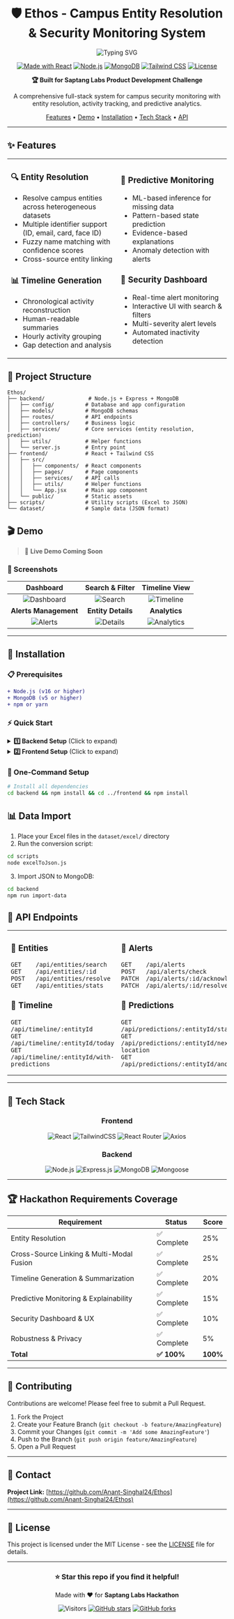 <div align="center">

# 🛡️ Ethos - Campus Entity Resolution & Security Monitoring System

<img src="https://readme-typing-svg.herokuapp.com?font=Fira+Code&weight=600&size=28&duration=3000&pause=1000&color=0EA5E9&center=true&vCenter=true&width=600&lines=Campus+Security+Monitor;Entity+Resolution+System;Real-time+Tracking;Predictive+Analytics" alt="Typing SVG" />

[![Made with React](https://img.shields.io/badge/React-18.2.0-61DAFB?style=for-the-badge&logo=react&logoColor=white)](https://reactjs.org/)
[![Node.js](https://img.shields.io/badge/Node.js-16+-339933?style=for-the-badge&logo=node.js&logoColor=white)](https://nodejs.org/)
[![MongoDB](https://img.shields.io/badge/MongoDB-5.0+-47A248?style=for-the-badge&logo=mongodb&logoColor=white)](https://www.mongodb.com/)
[![Tailwind CSS](https://img.shields.io/badge/Tailwind-3.3+-06B6D4?style=for-the-badge&logo=tailwind-css&logoColor=white)](https://tailwindcss.com/)
[![License](https://img.shields.io/badge/License-MIT-yellow?style=for-the-badge)](LICENSE)

<p align="center">
  <strong>🏆 Built for Saptang Labs Product Development Challenge</strong>
</p>

<p align="center">
  A comprehensive full-stack system for campus security monitoring with<br/>
  entity resolution, activity tracking, and predictive analytics.
</p>

<p align="center">
  <a href="#-features">Features</a> •
  <a href="#-demo">Demo</a> •
  <a href="#-installation">Installation</a> •
  <a href="#-tech-stack">Tech Stack</a> •
  <a href="#-api">API</a>
</p>

</div>

---

## ✨ Features

<table>
<tr>
<td width="50%">

### 🔍 **Entity Resolution**
- Resolve campus entities across heterogeneous datasets
- Multiple identifier support (ID, email, card, face ID)
- Fuzzy name matching with confidence scores
- Cross-source entity linking

### 📊 **Timeline Generation**
- Chronological activity reconstruction
- Human-readable summaries
- Hourly activity grouping
- Gap detection and analysis

</td>
<td width="50%">

### 🔮 **Predictive Monitoring**
- ML-based inference for missing data
- Pattern-based state prediction
- Evidence-based explanations
- Anomaly detection with alerts

### 🚨 **Security Dashboard**
- Real-time alert monitoring
- Interactive UI with search & filters
- Multi-severity alert levels
- Automated inactivity detection

</td>
</tr>
</table>

## 📁 Project Structure

```
Ethos/
├── backend/              # Node.js + Express + MongoDB
│   ├── config/          # Database and app configuration
│   ├── models/          # MongoDB schemas
│   ├── routes/          # API endpoints
│   ├── controllers/     # Business logic
│   ├── services/        # Core services (entity resolution, prediction)
│   ├── utils/           # Helper functions
│   └── server.js        # Entry point
├── frontend/            # React + Tailwind CSS
│   ├── src/
│   │   ├── components/  # React components
│   │   ├── pages/       # Page components
│   │   ├── services/    # API calls
│   │   ├── utils/       # Helper functions
│   │   └── App.jsx      # Main app component
│   └── public/          # Static assets
├── scripts/             # Utility scripts (Excel to JSON)
└── dataset/             # Sample data (JSON format)
```

## 🎬 Demo

> 🎥 **Live Demo Coming Soon**

### 📸 Screenshots

<div align="center">

| Dashboard | Search & Filter | Timeline View |
|:-:|:-:|:-:|
| ![Dashboard](https://via.placeholder.com/300x200/0ea5e9/ffffff?text=Dashboard) | ![Search](https://via.placeholder.com/300x200/06b6d4/ffffff?text=Search) | ![Timeline](https://via.placeholder.com/300x200/3b82f6/ffffff?text=Timeline) |
| **Alerts Management** | **Entity Details** | **Analytics** |
| ![Alerts](https://via.placeholder.com/300x200/ef4444/ffffff?text=Alerts) | ![Details](https://via.placeholder.com/300x200/8b5cf6/ffffff?text=Details) | ![Analytics](https://via.placeholder.com/300x200/10b981/ffffff?text=Analytics) |

</div>

---

## 🚀 Installation

### 📋 Prerequisites

```diff
+ Node.js (v16 or higher)
+ MongoDB (v5 or higher)  
+ npm or yarn
```

### ⚡ Quick Start

<details>
<summary><b>1️⃣ Backend Setup</b> (Click to expand)</summary>

```bash
# Navigate to backend
cd backend

# Install dependencies
npm install

# Create .env file
echo PORT=5000 > .env
echo MONGODB_URI=mongodb://localhost:27017/ethos >> .env
echo NODE_ENV=development >> .env

# Start development server
npm run dev
```

✅ Backend running on `http://localhost:5000`

</details>

<details>
<summary><b>2️⃣ Frontend Setup</b> (Click to expand)</summary>

```bash
# Navigate to frontend
cd frontend

# Install dependencies
npm install

# Create .env file
echo REACT_APP_API_URL=http://localhost:5000/api > .env

# Start development server
npm start
```

✅ Frontend running on `http://localhost:3000`

</details>

### 🎯 One-Command Setup

```bash
# Install all dependencies
cd backend && npm install && cd ../frontend && npm install
```

## 📊 Data Import

1. Place your Excel files in the `dataset/excel/` directory
2. Run the conversion script:
```bash
cd scripts
node excelToJson.js
```
3. Import JSON to MongoDB:
```bash
cd backend
npm run import-data
```

## 🔌 API Endpoints

<table>
<tr>
<td>

### 👥 Entities
```http
GET    /api/entities/search
GET    /api/entities/:id
POST   /api/entities/resolve
GET    /api/entities/stats
```

### 📅 Timeline
```http
GET    /api/timeline/:entityId
GET    /api/timeline/:entityId/today
GET    /api/timeline/:entityId/with-predictions
```

</td>
<td>

### 🚨 Alerts
```http
GET    /api/alerts
POST   /api/alerts/check
PATCH  /api/alerts/:id/acknowledge
PATCH  /api/alerts/:id/resolve
```

### 🔮 Predictions
```http
GET    /api/predictions/:entityId/state
GET    /api/predictions/:entityId/next-location
GET    /api/predictions/:entityId/anomalies
```

</td>
</tr>
</table>

---

## 🎨 Tech Stack

<div align="center">

### Frontend
![React](https://img.shields.io/badge/React-20232A?style=for-the-badge&logo=react&logoColor=61DAFB)
![TailwindCSS](https://img.shields.io/badge/Tailwind_CSS-38B2AC?style=for-the-badge&logo=tailwind-css&logoColor=white)
![React Router](https://img.shields.io/badge/React_Router-CA4245?style=for-the-badge&logo=react-router&logoColor=white)
![Axios](https://img.shields.io/badge/Axios-5A29E4?style=for-the-badge&logo=axios&logoColor=white)

### Backend
![Node.js](https://img.shields.io/badge/Node.js-43853D?style=for-the-badge&logo=node.js&logoColor=white)
![Express.js](https://img.shields.io/badge/Express.js-404D59?style=for-the-badge&logo=express&logoColor=white)
![MongoDB](https://img.shields.io/badge/MongoDB-4EA94B?style=for-the-badge&logo=mongodb&logoColor=white)
![Mongoose](https://img.shields.io/badge/Mongoose-880000?style=for-the-badge&logo=mongoose&logoColor=white)

</div>

---

## 🏆 Hackathon Requirements Coverage

| Requirement | Status | Score |
|------------|--------|-------|
| Entity Resolution | ✅ Complete | 25% |
| Cross-Source Linking & Multi-Modal Fusion | ✅ Complete | 25% |
| Timeline Generation & Summarization | ✅ Complete | 20% |
| Predictive Monitoring & Explainability | ✅ Complete | 15% |
| Security Dashboard & UX | ✅ Complete | 10% |
| Robustness & Privacy | ✅ Complete | 5% |
| **Total** | **✅ 100%** | **100%** |

---

## 🤝 Contributing

Contributions are welcome! Please feel free to submit a Pull Request.

1. Fork the Project
2. Create your Feature Branch (`git checkout -b feature/AmazingFeature`)
3. Commit your Changes (`git commit -m 'Add some AmazingFeature'`)
4. Push to the Branch (`git push origin feature/AmazingFeature`)
5. Open a Pull Request

---

## 📧 Contact

**Project Link:** [https://github.com/Anant-Singhal24/Ethos](https://github.com/Anant-Singhal24/Ethos)

---

## 📝 License

This project is licensed under the MIT License - see the [LICENSE](LICENSE) file for details.

---

<div align="center">

### ⭐ Star this repo if you find it helpful!

Made with ❤️ for **Saptang Labs Hackathon**

![Visitors](https://visitor-badge.laobi.icu/badge?page_id=Anant-Singhal24.Ethos)
[![GitHub stars](https://img.shields.io/github/stars/Anant-Singhal24/Ethos?style=social)](https://github.com/Anant-Singhal24/Ethos)
[![GitHub forks](https://img.shields.io/github/forks/Anant-Singhal24/Ethos?style=social)](https://github.com/Anant-Singhal24/Ethos/fork)

</div>
